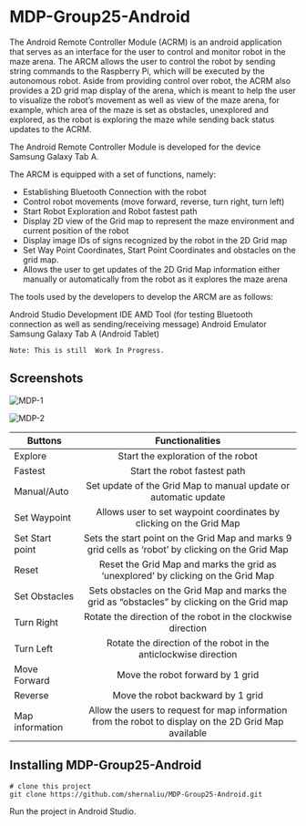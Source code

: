 # MDP-Group25-Android

The Android Remote Controller Module (ACRM) is an android application that serves as an interface for the user to control and monitor robot in the maze arena. The ARCM allows the user to control the robot by sending string commands to the Raspberry Pi, which will be executed by the autonomous robot. Aside from providing control over robot, the ACRM also provides a 2D grid map display of the arena, which is meant to help the user to visualize the robot’s movement as well as view of the maze arena, for example, which area of the maze is set as obstacles, unexplored and explored, as the robot is exploring the maze while sending back status updates to the ACRM.

The Android Remote Controller Module is developed for the device Samsung Galaxy Tab A.

The ARCM is equipped with a set of functions, namely:

- Establishing Bluetooth Connection with the robot
- Control robot movements (move forward, reverse, turn right, turn left)
- Start Robot Exploration and Robot fastest path
- Display 2D view of the Grid map to represent the maze environment and current position of the robot
- Display image IDs of signs recognized by the robot in the 2D Grid map
- Set Way Point Coordinates, Start Point Coordinates and obstacles on the grid map.
- Allows the user to get updates of the 2D Grid Map information either manually or automatically from the robot as it explores the maze arena

The tools used by the developers to develop the ARCM are as follows:

Android Studio Development IDE
AMD Tool (for testing Bluetooth connection as well as sending/receiving message)
Android Emulator
Samsung Galaxy Tab A (Android Tablet)

```Note: This is still  Work In Progress.```

## Screenshots

![MDP-1](https://res.cloudinary.com/shernaliu/image/upload/v1603385985/github-never-delete/mdp-screenshots/Slide1.png)

![MDP-2](https://res.cloudinary.com/shernaliu/image/upload/v1603385985/github-never-delete/mdp-screenshots/Slide2.png)

| Buttons       | Functionalities           | 
| ------------- |:-------------------------:|
| Explore       | Start the exploration of the robot |
| Fastest       | Start the robot fastest path      |
| Manual/Auto   | Set update of the Grid Map to manual update or automatic update      |
| Set Waypoint  | Allows user to set waypoint coordinates by clicking on the Grid Map |
| Set Start point       | Sets the start point on the Grid Map and marks 9 grid cells as ‘robot’ by clicking on the Grid Map |
| Reset       | Reset the Grid Map and marks the grid as ‘unexplored’ by clicking on the Grid Map |
| Set Obstacles       | Sets obstacles on the Grid Map and marks the grid as “obstacles” by clicking on the Grid map |
| Turn Right       | Rotate the direction of the robot in the clockwise direction |
| Turn Left       |Rotate the direction of the robot in the anticlockwise direction |
| Move Forward       | Move the robot forward by 1 grid |
| Reverse       | Move the robot backward by 1 grid |
| Map information       | Allow the users to request for map information from the robot to display on the 2D Grid Map available |

## Installing MDP-Group25-Android

```
# clone this project
git clone https://github.com/shernaliu/MDP-Group25-Android.git
```
Run the project in Android Studio.

